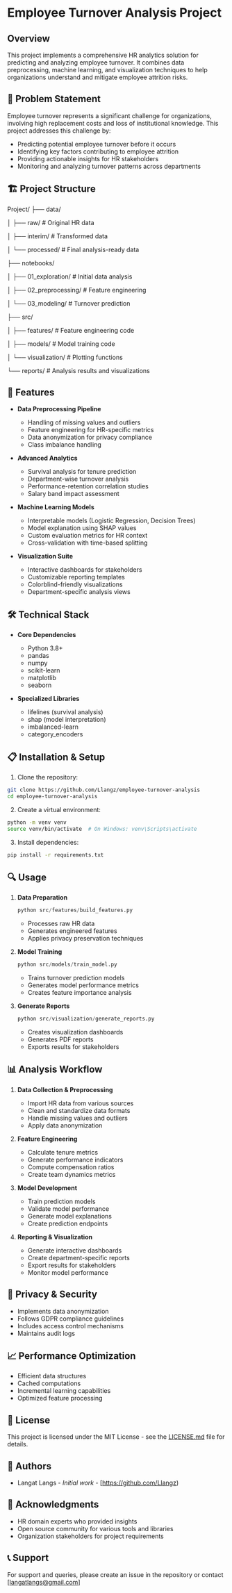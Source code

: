 # Employee Turnover Analysis Project

## Overview
This project implements a comprehensive HR analytics solution for predicting and analyzing employee turnover. It combines data preprocessing, machine learning, and visualization techniques to help organizations understand and mitigate employee attrition risks.

## 🎯 Problem Statement
Employee turnover represents a significant challenge for organizations, involving high replacement costs and loss of institutional knowledge. This project addresses this challenge by:
- Predicting potential employee turnover before it occurs
- Identifying key factors contributing to employee attrition
- Providing actionable insights for HR stakeholders
- Monitoring and analyzing turnover patterns across departments

## 🏗️ Project Structure
Project/
├── data/

│   ├── raw/                 # Original HR data

│   ├── interim/            # Transformed data

│   └── processed/          # Final analysis-ready data

├── notebooks/

│   ├── 01_exploration/     # Initial data analysis

│   ├── 02_preprocessing/   # Feature engineering

│   └── 03_modeling/        # Turnover prediction

├── src/

│   ├── features/           # Feature engineering code

│   ├── models/             # Model training code

│   └── visualization/      # Plotting functions

└── reports/                # Analysis results and visualizations

## 🚀 Features
- **Data Preprocessing Pipeline**
  - Handling of missing values and outliers
  - Feature engineering for HR-specific metrics
  - Data anonymization for privacy compliance
  - Class imbalance handling

- **Advanced Analytics**
  - Survival analysis for tenure prediction
  - Department-wise turnover analysis
  - Performance-retention correlation studies
  - Salary band impact assessment

- **Machine Learning Models**
  - Interpretable models (Logistic Regression, Decision Trees)
  - Model explanation using SHAP values
  - Custom evaluation metrics for HR context
  - Cross-validation with time-based splitting

- **Visualization Suite**
  - Interactive dashboards for stakeholders
  - Customizable reporting templates
  - Colorblind-friendly visualizations
  - Department-specific analysis views

## 🛠️ Technical Stack
- **Core Dependencies**
  - Python 3.8+
  - pandas
  - numpy
  - scikit-learn
  - matplotlib
  - seaborn

- **Specialized Libraries**
  - lifelines (survival analysis)
  - shap (model interpretation)
  - imbalanced-learn
  - category_encoders

## 📋 Installation & Setup
1. Clone the repository:
```bash
git clone https://github.com/Llangz/employee-turnover-analysis
cd employee-turnover-analysis
```

2. Create a virtual environment:
```bash
python -m venv venv
source venv/bin/activate  # On Windows: venv\Scripts\activate
```

3. Install dependencies:
```bash
pip install -r requirements.txt
```

## 🔍 Usage
1. **Data Preparation**
   ```python
   python src/features/build_features.py
   ```
   - Processes raw HR data
   - Generates engineered features
   - Applies privacy preservation techniques

2. **Model Training**
   ```python
   python src/models/train_model.py
   ```
   - Trains turnover prediction models
   - Generates model performance metrics
   - Creates feature importance analysis

3. **Generate Reports**
   ```python
   python src/visualization/generate_reports.py
   ```
   - Creates visualization dashboards
   - Generates PDF reports
   - Exports results for stakeholders

## 📊 Analysis Workflow
1. **Data Collection & Preprocessing**
   - Import HR data from various sources
   - Clean and standardize data formats
   - Handle missing values and outliers
   - Apply data anonymization

2. **Feature Engineering**
   - Calculate tenure metrics
   - Generate performance indicators
   - Compute compensation ratios
   - Create team dynamics metrics

3. **Model Development**
   - Train prediction models
   - Validate model performance
   - Generate model explanations
   - Create prediction endpoints

4. **Reporting & Visualization**
   - Generate interactive dashboards
   - Create department-specific reports
   - Export results for stakeholders
   - Monitor model performance

## 🔐 Privacy & Security
- Implements data anonymization
- Follows GDPR compliance guidelines
- Includes access control mechanisms
- Maintains audit logs

## 📈 Performance Optimization
- Efficient data structures
- Cached computations
- Incremental learning capabilities
- Optimized feature processing


## 📄 License
This project is licensed under the MIT License - see the [LICENSE.md](LICENSE.md) file for details.

## 👥 Authors
- Langat Langs - *Initial work* - [https://github.com/Llangz)

## 🙏 Acknowledgments
- HR domain experts who provided insights
- Open source community for various tools and libraries
- Organization stakeholders for project requirements

## 📞 Support
For support and queries, please create an issue in the repository or contact [langatlangs@gmail.com]
